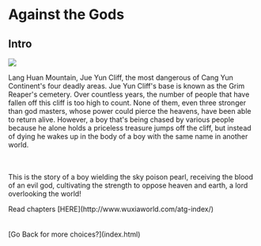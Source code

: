 # Against the Gods
## Intro
<div class="MTimg">
<img src="../../images/atg.jpg" />
</div>
<div class="MTcontent">
<p>
Lang Huan Mountain, Jue Yun Cliff, the most dangerous of Cang Yun Continent's four deadly areas. Jue Yun Cliff's base is known as the Grim Reaper's cemetery. Over countless years, the number of people that have fallen off this cliff is too high to count. None of them, even three stronger than god masters, whose power could pierce the heavens, have been able to return alive. However, a boy that's being chased by various people because he alone holds a priceless treasure jumps off the cliff, but instead of dying he wakes up in the body of a boy with the same name in another world.

<br /><br />
This is the story of a boy wielding the sky poison pearl, receiving the blood of an evil god, cultivating the strength to oppose heaven and earth, a lord overlooking the world!
 </p>
Read chapters [HERE](http://www.wuxiaworld.com/atg-index/)

</div>



<div class="clear"></div>
<br /><br />
[Go Back for more choices?](index.html) 


